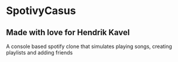# SpotivyCasus

## Made with love for Hendrik Kavel

A console based spotify clone that simulates playing songs, creating playlists and adding friends

